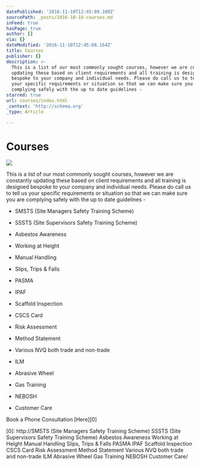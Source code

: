 ```yaml
---
datePublished: '2016-11-10T12:45:09.109Z'
sourcePath: _posts/2016-10-18-courses.md
inFeed: true
hasPage: true
author: []
via: {}
dateModified: '2016-11-10T12:45:08.164Z'
title: Courses
publisher: {}
description: >-
  This is a list of our most commonly sought courses, however we are constantly
  updating these based on client requirements and all training is designed
  bespoke to your company and individual needs. Please do call us to tell us
  your specific requirements or situation so that we can make sure you are
  complying safely with the up to date guidelines -
starred: true
url: courses/index.html
_context: 'http://schema.org'
_type: Article

---
```

# Courses
![](https://the-grid-user-content.s3-us-west-2.amazonaws.com/7848c08b-561a-4915-b1a1-2c0866eacae2.jpg)

This is a list of our most commonly sought courses, however we are constantly updating these based on client requirements and all training is designed bespoke to your company and individual needs. Please do call us to tell us your specific requirements or situation so that we can make sure you are complying safely with the up to date guidelines -

* SMSTS (Site Managers Safety Training Scheme)

* SSSTS (Site Supervisors Safety Training Scheme)

* Asbestos Awareness

* Working at Height

* Manual Handling

* Slips, Trips & Falls

* PASMA

* IPAF

* Scaffold Inspection

* CSCS Card

* Risk Assessment

* Method Statement

* Various NVQ both trade and non-trade

* ILM

* Abrasive Wheel

* Gas Training

* NEBOSH

* Customer Care

Book a Phone Consultation [Here][0]

[0]: http://SMSTS (Site Managers Safety Training Scheme) SSSTS (Site Supervisors Safety Training Scheme) Asbestos Awareness Working at Height Manual Handling Slips, Trips & Falls PASMA IPAF Scaffold Inspection CSCS Card Risk Assessment Method Statement Various NVQ both trade and non-trade ILM Abrasive Wheel Gas Training NEBOSH Customer Care/